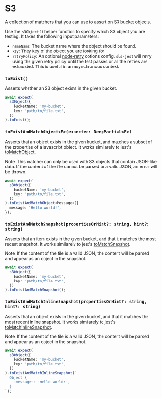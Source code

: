# S3

A collection of matchers that you can use to assert on S3 bucket objects.

Use the `s3Object()` helper function to specify which S3 object you are testing. It takes the following input parameters:

- `nameName`: The bucket name where the object should be found.
- `key`: They key of the object you are looking for
- `retryPolicy`: An optional [node-retry](https://github.com/tim-kos/node-retry) options config. `sls-jest` will retry using the given retry policy until the test passes or all the retries are exhausted. This is useful in an asynchronous context.

### `toExist()`

Asserts whether an S3 object exists in the given bucket.

```typescript
await expect(
  s3Object({
    bucketName: 'my-bucket',
    key: 'path/to/file.txt',
  }),
).toExist();
```

### `toExistAndMatchObject<E>(expected: DeepPartial<E>)`

Asserts that an object exists in the given bucket, and matches a subset of the properties of a javascript object. It works similarely to jest's [toMatchObject](https://jestjs.io/docs/expect#tomatchobjectobject).

Note: This matcher can only be used with S3 objects that contain JSON-like data. If the content of the file cannot be parsed to a valid JSON, an error will be thrown.

```typescript
await expect(
  s3Object({
    bucketName: 'my-bucket',
    key: 'path/to/file.txt',
  }),
).toExistAndMatchObject<Message>({
  message: 'Hello world!',
});
```

### `toExistAndMatchSnapshot(propertiesOrHint?: string, hint?: string)`

Asserts that an item exists in the given bucket, and that it matches the most recent snapshot. It works similarely to jest's [toMatchSnapshot](https://jestjs.io/docs/expect#tomatchsnapshotpropertymatchers-hint).

Note: If the content of the file is a valid JSON, the content will be parsed and appear as an object in the snapshot.

```typescript
await expect(
  s3Object({
    bucketName: 'my-bucket',
    key: 'path/to/file.txt',
  }),
).toExistAndMatchSnapshot();
```

### `toExistAndMatchInlineSnapshot(propertiesOrHint?: string, hint?: string)`

Asserts that an object exists in the given bucket, and that it matches the most recent inline snapshot. It works similarely to jest's [toMatchInlineSnapshot](https://jestjs.io/docs/expect#tomatchinlinesnapshotpropertymatchers-inlinesnapshot).

Note: If the content of the file is a valid JSON, the content will be parsed and appear as an object in the snapshot.

```typescript
await expect(
  s3Object({
    bucketName: 'my-bucket',
    key: 'path/to/file.txt',
  }),
).toExistAndMatchInlineSnapshot(`
  Object {
    "message": 'Hello world!',
  }
`);
```
